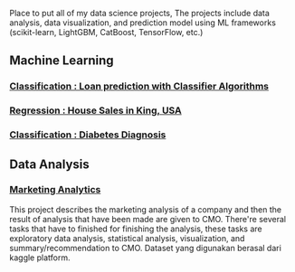 Place to put all of my data science projects, The projects include data analysis, data visualization, and prediction model using ML frameworks (scikit-learn, LightGBM, CatBoost, TensorFlow, etc.)
## Machine Learning

### [Classification : Loan prediction with Classifier Algorithms](https://github.com/himawanadityas/Coursera-Data-Science/blob/main/Loan%20Prediction/Loan%20predict%20ML.ipynb)

### [Regression : House Sales in King, USA](https://github.com/himawanadityas/Coursera-Data-Science/blob/main/Data%20Analysis%20with%20Python/House%20Sales%20in%20King%20Country%2C%20USA.ipynb)

### [Classification : Diabetes Diagnosis](https://github.com/himawanadityas/Supervised-Learning/blob/main/Diabetes%20Diagnosis/Diabetes_Diagnosis.ipynb)


## Data Analysis

### [Marketing Analytics]()
This project describes the marketing analysis of a company and then the result of analysis that have been made are given to CMO. There're several tasks that have to finished for finishing the analysis, these tasks are exploratory data analysis, statistical analysis, visualization, and summary/recommendation to CMO. Dataset yang digunakan berasal dari kaggle platform.
